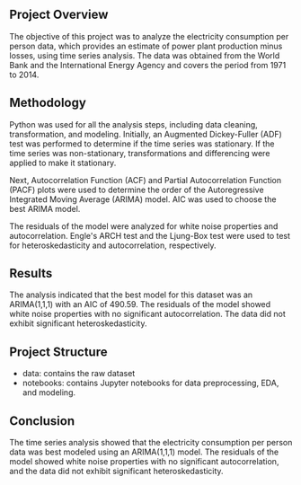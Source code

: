 ## Project Overview
The objective of this project was to analyze the electricity consumption per person data, which provides an estimate of power plant production minus losses, using time series analysis. The data was obtained from the World Bank and the International Energy Agency and covers the period from 1971 to 2014.

## Methodology
Python was used for all the analysis steps, including data cleaning, transformation, and modeling. Initially, an Augmented Dickey-Fuller (ADF) test was performed to determine if the time series was stationary. If the time series was non-stationary, transformations and differencing were applied to make it stationary.

Next, Autocorrelation Function (ACF) and Partial Autocorrelation Function (PACF) plots were used to determine the order of the Autoregressive Integrated Moving Average (ARIMA) model. AIC was used to choose the best ARIMA model.

The residuals of the model were analyzed for white noise properties and autocorrelation. Engle's ARCH test and the Ljung-Box test were used to test for heteroskedasticity and autocorrelation, respectively.

## Results
The analysis indicated that the best model for this dataset was an ARIMA(1,1,1) with an AIC of 490.59. The residuals of the model showed white noise properties with no significant autocorrelation. The data did not exhibit significant heteroskedasticity.

## Project Structure
- data: contains the raw dataset
- notebooks: contains Jupyter notebooks for data preprocessing, EDA, and modeling.

## Conclusion
The time series analysis showed that the electricity consumption per person data was best modeled using an ARIMA(1,1,1) model. The residuals of the model showed white noise properties with no significant autocorrelation, and the data did not exhibit significant heteroskedasticity.
